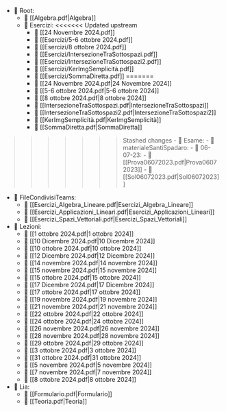 - 📁 Root:
  - 📄 [[Algebra.pdf|Algebra]]
  - 📁 Esercizi:
<<<<<<< Updated upstream
    - 📄 [[24 Novembre 2024.pdf]]
    - 📄 [[Esercizi/5-6 ottobre 2024.pdf]]
    - 📄 [[Esercizi/8 ottobre 2024.pdf]]
    - 📄 [[Esercizi/IntersezioneTraSottospazi.pdf]]
    - 📄 [[Esercizi/IntersezioneTraSottospazi2.pdf]]
    - 📄 [[Esercizi/KerImgSemplicità.pdf]]
    - 📄 [[Esercizi/SommaDiretta.pdf]]
=======
    - 📄 [[24 Novembre 2024.pdf|24 Novembre 2024]]
    - 📄 [[5-6 ottobre 2024.pdf|5-6 ottobre 2024]]
    - 📄 [[8 ottobre 2024.pdf|8 ottobre 2024]]
    - 📄 [[IntersezioneTraSottospazi.pdf|IntersezioneTraSottospazi]]
    - 📄 [[IntersezioneTraSottospazi2.pdf|IntersezioneTraSottospazi2]]
    - 📄 [[KerImgSemplicità.pdf|KerImgSemplicità]]
    - 📄 [[SommaDiretta.pdf|SommaDiretta]]
>>>>>>> Stashed changes
    - 📁 Esame:
      - 📁 materialeSantiSpadaro:
        - 📁 06-07-23:
          - 📄 [[Prova06072023.pdf|Prova06072023]]
          - 📄 [[Sol06072023.pdf|Sol06072023]]
  - 📁 FileCondivisiTeams:
    - 📄 [[Esercizi_Algebra_Lineare.pdf|Esercizi_Algebra_Lineare]]
    - 📄 [[Esercizi_Applicazioni_Lineari.pdf|Esercizi_Applicazioni_Lineari]]
    - 📄 [[Esercizi_Spazi_Vettoriali.pdf|Esercizi_Spazi_Vettoriali]]
  - 📁 Lezioni:
    - 📄 [[1 ottobre 2024.pdf|1 ottobre 2024]]
    - 📄 [[10 Dicembre 2024.pdf|10 Dicembre 2024]]
    - 📄 [[10 ottobre 2024.pdf|10 ottobre 2024]]
    - 📄 [[12 Dicembre 2024.pdf|12 Dicembre 2024]]
    - 📄 [[14 novembre 2024.pdf|14 novembre 2024]]
    - 📄 [[15 novembre 2024.pdf|15 novembre 2024]]
    - 📄 [[15 ottobre 2024.pdf|15 ottobre 2024]]
    - 📄 [[17 Dicembre 2024.pdf|17 Dicembre 2024]]
    - 📄 [[17 ottobre 2024.pdf|17 ottobre 2024]]
    - 📄 [[19 novembre 2024.pdf|19 novembre 2024]]
    - 📄 [[21 novembre 2024.pdf|21 novembre 2024]]
    - 📄 [[22 ottobre 2024.pdf|22 ottobre 2024]]
    - 📄 [[24 ottobre 2024.pdf|24 ottobre 2024]]
    - 📄 [[26 novembre 2024.pdf|26 novembre 2024]]
    - 📄 [[28 novembre 2024.pdf|28 novembre 2024]]
    - 📄 [[29 ottobre 2024.pdf|29 ottobre 2024]]
    - 📄 [[3 ottobre 2024.pdf|3 ottobre 2024]]
    - 📄 [[31 ottobre 2024.pdf|31 ottobre 2024]]
    - 📄 [[5 novembre 2024.pdf|5 novembre 2024]]
    - 📄 [[7 novembre 2024.pdf|7 novembre 2024]]
    - 📄 [[8 ottobre 2024.pdf|8 ottobre 2024]]
  - 📁 Lia:
    - 📄 [[Formulario.pdf|Formulario]]
    - 📄 [[Teoria.pdf|Teoria]]